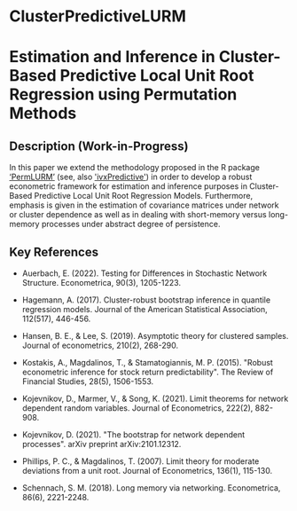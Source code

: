 # ClusterPredictiveLURM

# Estimation and Inference in Cluster-Based Predictive Local Unit Root Regression using Permutation Methods

## Description (Work-in-Progress)

In this paper we extend the methodology proposed in the R package [‘PermLURM’](https://github.com/christiskatsouris/PermLURM) (see, also ['ivxPredictive'](https://github.com/christiskatsouris/ivxPredictive)) in order to develop a robust econometric framework for estimation and inference purposes in Cluster-Based Predictive Local Unit Root Regression Models. Furthermore, emphasis is given in the estimation of covariance matrices under network or cluster dependence as well as in dealing with short-memory versus long-memory processes under abstract degree of persistence. 


## Key References

- Auerbach, E. (2022). Testing for Differences in Stochastic Network Structure. Econometrica, 90(3), 1205-1223.

- Hagemann, A. (2017). Cluster-robust bootstrap inference in quantile regression models. Journal of the American Statistical Association, 112(517), 446-456.

- Hansen, B. E., & Lee, S. (2019). Asymptotic theory for clustered samples. Journal of econometrics, 210(2), 268-290.

-  Kostakis, A., Magdalinos, T., & Stamatogiannis, M. P. (2015). "Robust econometric inference for stock return predictability". The Review of Financial Studies, 28(5), 1506-1553.
 
- Kojevnikov, D., Marmer, V., & Song, K. (2021). Limit theorems for network dependent random variables. Journal of Econometrics, 222(2), 882-908.

- Kojevnikov, D. (2021). "The bootstrap for network dependent processes". arXiv preprint arXiv:2101.12312.

- Phillips, P. C., & Magdalinos, T. (2007). Limit theory for moderate deviations from a unit root. Journal of Econometrics, 136(1), 115-130.

- Schennach, S. M. (2018). Long memory via networking. Econometrica, 86(6), 2221-2248.



